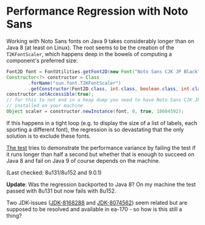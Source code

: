 # Performance Regression with Noto Sans

Working with Noto Sans fonts on Java 9 takes considerably longer than on Java 8 (at least on Linux).
The root seems to be the creation of the `T2KFontScaler`, which happens deep in the bowels of computing a component's preferred size:

```java
Font2D font = FontUtilities.getFont2D(new Font("Noto Sans CJK JP Black", 0, 12));
Constructor<?> constructor = Class
		.forName("sun.font.T2KFontScaler")
		.getConstructor(Font2D.class, int.class, boolean.class, int.class);
constructor.setAccessible(true);
// for this to not end in a heap dump you need to have Noto Sans CJK JP Black
// installed on your machine
Object scaler = constructor.newInstance(font, 0, true, 18604592);
```

If this happens in a tight loop (e.g. to display the size of a list of labels, each sporting a different font), the regression is so devastating that the only solution is to exclude these fonts.

[The test](src/test/java/wtf/java9/noto_sans/NotoSansTest.java) tries to demonstrate the performance variance by failing the test if it runs longer than half a second but whether that is enough to succeed on Java 8 and fail on Java 9 of course depends on the machine.

(Last checked: 8u131/8u152 and 9.0.1)

**Update**: Was the regression backported to Java 8? On my machine the test passed with 8u131 but now fails with 8u152.

Two JDK-issues ([JDK-8168288](https://bugs.openjdk.java.net/browse/JDK-8168288) and [JDK-8074562](https://bugs.openjdk.java.net/browse/JDK-8074562)) seem related but are supposed to be resolved and available in ea-170 - so how is this still a thing?
